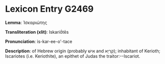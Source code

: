 # Lexicon Entry G2469

**Lemma**: Ἰσκαριώτης

**Transliteration (xlit)**: Iskariṓtēs

**Pronunciation**: is-kar-ee-o'-tace

**Description**:
of Hebrew origin (probably אִישׁ and קִרְיָא); inhabitant of Kerioth; Iscariotes (i.e. Keriothite), an epithet of Judas the traitor:--Iscariot.

